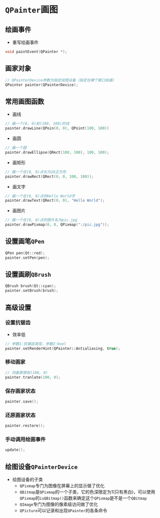 # `QPainter`画图
## 绘画事件
- 重写绘画事件
```c++
void paintEvent(QPainter *);
```
## 画家对象
```c++
// QPainterDevice参数为指定绘图设备（指定在哪个窗口绘画）
QPainter painter(QPainterDevice);
```
## 常用画图函数
- 画线
```c++
// 画一个(0, 0)到(100, 100)的线
painter.drawLine(QPoin(0, 0), QPoint(100, 100))
```
- 画圆
```c++
// 画一个圆
painter.drawEllipse(QRect(100, 100), 100, 100);
```

- 画矩形
```c++
// 画一个在(0, 0)点长为10正方形
painter.drawRect(QRect(0, 0, 100, 100));
```

- 画文字
```c++
// 画一个在(0, 0)点的Hello World字
painter.drawText(QRect(0, 0), "Hello World");
```
- 画图片
```c++
// 画一个在(0, 0)点的图片名为pic.jpg
painter.drawPixmap(0, 0, QPixmap(":/pic.jpg"));
```
## 设置画笔`QPen`
```c++
QPen pen(Qt::red);
painter.setPen(pen);
```

## 设置画刷`QBrush`
```c++
QBrush brush(Qt::cyan);
painter.setBrush(brush);
```
## 高级设置
### 设置抗锯齿
- 效率低
```c++
// 参数1:抗锯齿类型，参数2:bool
painter.setRenderHint(QPainter::Antialiasing, true);
```
### 移动画家
```c++
// 将画家移到(100, 0)
painter.tranlate(100, 0);
```
### 保存画家状态
```c++
painter.save();
```
### 还原画家状态
```c++
painter.restore();
```
### 手动调用绘画事件
```c++
update();
```
## 绘图设备`QPainterDevice`
- 绘图设备的子类
  - `QPixmap`专门为图像在屏幕上的显示做了优化
  - `QBitmap`是`QPixmap`的一个子类，它的色深限定为1(只有黑白)，可以使用`QPixmap`的`isQBitmap()`函数来确定这个`QPixmap`是不是一个`QBitmap`
  - `QImage`专门为图像的像素级访问做了优化
  - `QPicture`可以记录和出现`QPainter`的各条命令
